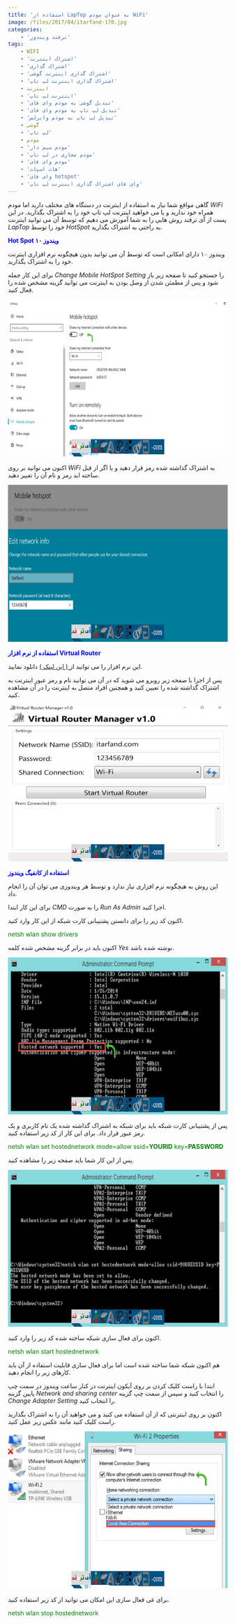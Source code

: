 ```yaml
---
title: 'استفاده از LapTop به عنوان مودم WiFi'
image: /files/2017/04/itarfand-170.jpg
categories:
    - 'ترفند ویندوز'
tags:
    - WIFI
    - 'اشتراک اینترنت'
    - 'اشتراک گذاری'
    - 'اشتراک گذاری اینترنت گوشی'
    - 'اشتراک گذاری اینترنت لپ تاپ'
    - اینترنت
    - 'اینترنت لپ تاپ'
    - 'تبدیل گوشی به مودم وای فای'
    - 'تبدیل لپ تاپ به مودم وای فای'
    - 'تبدیل لپ تاپ به مودم وایرلس'
    - گوشی
    - 'لپ تاپ'
    - مودم
    - 'مودم سیم دار'
    - 'مودم مجازی در لپ تاپ'
    - 'مودم وای فای'
    - 'هات اسپات'
    - 'وای فای hotspot'
    - 'وای فای اشتراک گذاری اینترنت لپ تاپ'
---
```


گاهی مواقع شما نیاز به استفاده از اینترنت در دستگاه های مختلف دارید اما مودم *WiFi* همراه خود ندارید و یا می خواهید اینترنت لپ تاپ خود را به اشتراک بگذارید. در این پست از آی ترفند روش هایی را به شما آموزش می دهیم که توسط آن می توانید اینترنت *LapTop* خود را توسط *HotSpot* به راحتی به اشتراک بگذارید.

<span style="color: #0000ff;">**Hot Spot ویندوز ۱۰**</span>

ویندوز ۱۰ دارای امکانی است که توسط آن می توانید بدون هیچگونه نرم افزاری اینترنت خود را به اشتراک بگذارید.

برای این کار جمله *Change Mobile HotSpot Setting* را جستجو کنید تا صفحه زیر باز شود و پس از مطمئن شدن از وصل بودن به اینترنت می توانید گزینه مشخص شده را فعال کنید.

![mhkarami97](/files/2017/04/itarfand-164.jpg)  

اکنون می توانید بر روی *WiFi* به اشتراک گذاشته شده رمز قرار دهید و یا اگر از قبل ساخته اید رمز و نام آن را تغییر دهید.

![mhkarami97](/files/2017/04/itarfand-165.jpg)  

<span style="color: #0000ff;">**استفاده از نرم افزار Virtual Router**</span>

این نرم افزار را می توانید از[ ( این لینک )](https://virtualrouter.codeplex.com/) دانلود نمایید.

پس از اجرا با صفحه زیر روبرو می شوید که در آن می توانید نام و رمز عبور اینترنت به اشتراک گذاشته شده را تعیین کنید و همچنین افراد متصل به اینترنت را در آن مشاهده کنید.

![mhkarami97](/files/2017/04/itarfand-166.jpg)  

<span style="color: #0000ff;">**استفاده از کانفیگ ویندوز**</span>

این روش به هیچگونه نرم افزاری نیاز ندارد و توسط هر ویندوزی می توان آن را انجام داد.

برای این کار ابتدا *CMD* را به صورت *Run As Admin* اجرا کنید.

اکنون کد زیر را برای دانستن پشتیبانی کارت شبکه از این کار وارد کنید.

<span style="color: #008000;">netsh wlan show drivers</span>

اکنون باید در برابر گزینه مشخص شده کلمه *Yes* نوشته شده باشد.

![mhkarami97](/files/2017/04/itarfand-167.jpg)  

پس از پشتیبانی کارت شبکه باید برای شبکه به اشتراک گذاشته شده یک نام کاربری و یک رمز عبور قرار داد. برای این کار از کد زیر استفاده کنید.

<span style="color: #008000;">netsh wlan set hostednetwork mode=allow ssid=**YOURID** key=**PASSWORD**</span>

پس از این کار شما باید صفحه زیر را مشاهده کنید.

![mhkarami97](/files/2017/04/itarfand-168.jpg)  

اکنون برای فعال سازی شبکه ساخته شده کد زیر را وارد کنید.

<span style="color: #008000;">netsh wlan start hostednetwork</span>

هم اکنون شبکه شما ساخته شده است اما برای فعال سازی قابلیت استفاده از آن باید کارهای زیر را انجام دهید.

ابتدا با راست کلیک کردن بر روی آیکون اینترنت در کنار ساعت ویندوز در سمت چپ پایین گزینه *<span class="fontstyle0">Network and sharing center</span>* را انتخاب کنید و سپس از سمت چپ گزینه *Change Adapter Setting* را انتخاب کنید.

اکنون بر روی اینترنتی که از آن استفاده می کنید و می خواهید آن را به اشتراک بگذارید راست کلیک کنید مانند عکس زیر عمل کنید.

![mhkarami97](/files/2017/04/itarfand-169.jpg)  

برای غی فعال سازی این امکان می توانید از کد زیر استفاده کنید.

<span class="fontstyle0" style="color: #008000;"> netsh wlan stop hostednetwork </span>